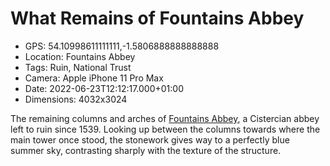 # What Remains of Fountains Abbey

- GPS: 54.10998611111111,-1.5806888888888888
- Location: Fountains Abbey
- Tags: Ruin, National Trust
- Camera: Apple iPhone 11 Pro Max
- Date: 2022-06-23T12:12:17.000+01:00
- Dimensions: 4032x3024

The remaining columns and arches of [Fountains Abbey](https://www.nationaltrust.org.uk/visit/yorkshire/fountains-abbey-and-studley-royal-water-garden), a Cistercian abbey left to ruin since 1539. Looking up between the columns towards where the main tower once stood, the stonework gives way to a perfectly blue summer sky, contrasting sharply with the texture of the structure.
